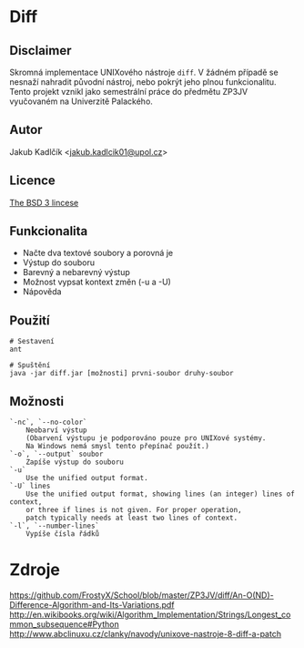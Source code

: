 # Diff
## Disclaimer
Skromná implementace UNIXového nástroje `diff`. V žádném případě se nesnaží nahradit původní nástroj, nebo pokrýt jeho plnou funkcionalitu. Tento projekt vznikl jako semestrální práce do předmětu ZP3JV vyučovaném na Univerzitě Palackého.

## Autor
Jakub Kadlčík &lt;[jakub.kadlcik01@upol.cz](mailto:jakub.kadlcik01@upol.cz)&gt;

## Licence
[The BSD 3 lincese](https://github.com/FrostyX/School/blob/master/LICENSE.md "The BSD 3-Clause License")

## Funkcionalita
- Načte dva textové soubory a porovná je
- Výstup do souboru
- Barevný a nebarevný výstup
- Možnost vypsat kontext změn (-u a -U)
- Nápověda

## Použití
	# Sestavení
	ant

	# Spuštění
	java -jar diff.jar [možnosti] prvni-soubor druhy-soubor

## Možnosti
	`-nc`, `--no-color`
	    Neobarví výstup
	    (Obarvení výstupu je podporováno pouze pro UNIXové systémy.
	    Na Windows nemá smysl tento přepínač použít.)
	`-o`, `--output` soubor
	    Zapíše výstup do souboru
	`-u`
	    Use the unified output format.
	`-U` lines
	    Use the unified output format, showing lines (an integer) lines of context,
	    or three if lines is not given. For proper operation,
	    patch typically needs at least two lines of context.
	`-l`, `--number-lines`
	    Vypíše čísla řádků

# Zdroje
<https://github.com/FrostyX/School/blob/master/ZP3JV/diff/An-O(ND)-Difference-Algorithm-and-Its-Variations.pdf>
<http://en.wikibooks.org/wiki/Algorithm_Implementation/Strings/Longest_common_subsequence#Python>
<http://www.abclinuxu.cz/clanky/navody/unixove-nastroje-8-diff-a-patch>
